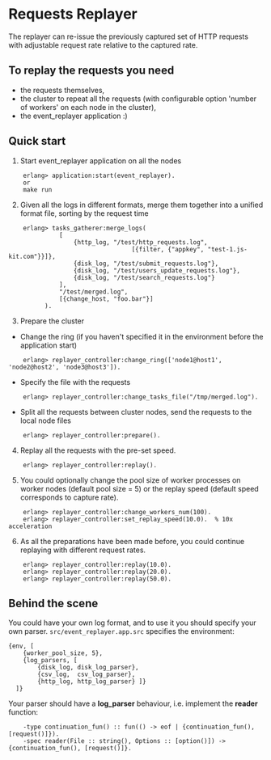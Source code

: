 Requests Replayer
=================

The replayer can re-issue the previously captured set of HTTP requests
with adjustable request rate relative to the captured rate.

To replay the requests you need
-------------------------------
* the requests themselves,
* the cluster to repeat all the requests (with configurable option 'number of workers' on each node in the cluster),
* the event_replayer application :)


Quick start
-----------

1. Start event_replayer application on all the nodes 
```
    erlang> application:start(event_replayer).
    or
    make run
```

2. Given all the logs in different formats, merge them together into a unified format file, sorting by the request time
```
    erlang> tasks_gatherer:merge_logs(
              [
                  {http_log, "/test/http_requests.log",
                                  [{filter, {"appkey", "test-1.js-kit.com"}}]},
                  {disk_log, "/test/submit_requests.log"},
                  {disk_log, "/test/users_update_requests.log"},
                  {disk_log, "/test/search_requests.log"}
              ],
              "/test/merged.log",
              [{change_host, "foo.bar"}]
          ).
```

3. Prepare the cluster
 * Change the ring (if you haven't specified it in the environment before the application start)
```
    erlang> replayer_controller:change_ring(['node1@host1', 'node2@host2', 'node3@host3']).
```
 * Specify the file with the requests
```
    erlang> replayer_controller:change_tasks_file("/tmp/merged.log").
```
 * Split all the requests between cluster nodes, send the requests to the local node files
```
    erlang> replayer_controller:prepare().
```

4. Replay all the requests with the pre-set speed.
```
    erlang> replayer_controller:replay().
```

5. You could optionally change the pool size of worker processes on worker nodes (default pool size = 5) or the replay speed (default speed corresponds to capture rate).
```
    erlang> replayer_controller:change_workers_num(100).
    erlang> replayer_controller:set_replay_speed(10.0).  % 10x acceleration
```

6. As all the preparations have been made before, you could continue replaying with different request rates.
```
    erlang> replayer_controller:replay(10.0).
    erlang> replayer_controller:replay(20.0).
    erlang> replayer_controller:replay(50.0).
```


Behind the scene
----------------

You could have your own log format, and to use it you should specify your own parser.
`src/event_replayer.app.src` specifies the environment:
```
{env, [
    {worker_pool_size, 5},
    {log_parsers, [
        {disk_log, disk_log_parser},
        {csv_log,  csv_log_parser},
        {http_log, http_log_parser} ]}
  ]}
```


Your parser should have a **log_parser** behaviour, i.e. implement the **reader** function:
```
    -type continuation_fun() :: fun(() -> eof | {continuation_fun(), [request()]}).
    -spec reader(File :: string(), Options :: [option()]) -> {continuation_fun(), [request()]}.
```
